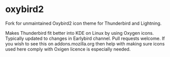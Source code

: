 oxybird2
========

Fork for unmaintained Oxybird2 icon theme for Thunderbird and Lightning.

Makes Thunderbird fit better into KDE on Linux by using Oxygen icons. Typically updated to changes in Earlybird channel. Pull requests welcome. If you wish to see this on addons.mozilla.org then help with making sure icons used here comply with Oxigen licence is especially needed.
